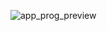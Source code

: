 ![app_prog_preview](https://user-images.githubusercontent.com/49294268/149629244-d6d1980c-4465-4d89-822c-196da19e0f6f.gif)
